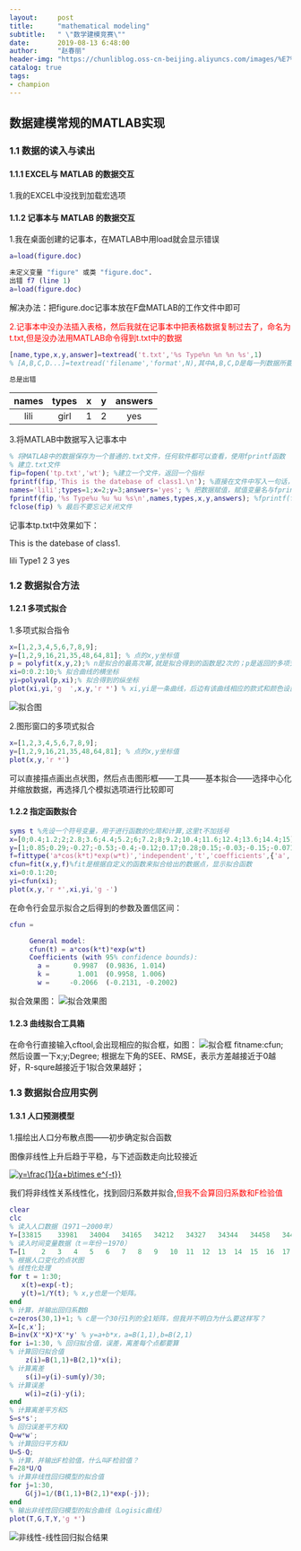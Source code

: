 ```yaml
---
layout:     post
title:      "mathematical modeling"
subtitle:   " \"数学建模竞赛\""
date:       2019-08-13 6:48:00
author:     "赵春丽"
header-img: "https://chunliblog.oss-cn-beijing.aliyuncs.com/images/%E7%94%9F%E6%9C%BA%E5%B0%8F%E6%B5%B7%E8%B1%9A.jpg"
catalog: true
tags:
- champion
---
```


## 数据建模常规的MATLAB实现

### 1.1 数据的读入与读出

#### 1.1.1 EXCEL与 MATLAB 的数据交互

1.我的EXCEL中没找到加载宏选项

#### 1.1.2 记事本与 MATLAB 的数据交互

1.我在桌面创建的记事本，在MATLAB中用load就会显示错误

``` MATLAB
a=load(figure.doc) 

未定义变量 "figure" 或类 "figure.doc".
出错 f7 (line 1)
a=load(figure.doc)
```
解决办法：把figure.doc记事本放在F盘MATLAB的工作文件中即可

<font color="red">2.记事本中没办法插入表格，然后我就在记事本中把表格数据复制过去了，命名为t.txt,但是没办法用MATLAB命令得到t.txt中的数据</font>

``` MATLAB
[name,type,x,y,answer]=textread('t.txt','%s Type%n %n %n %s',1) 
% [A,B,C,D...]=textread('filename','format',N),其中A,B,C,D是每一列数据所要保存的变量名，format为读取格式,N是读取几次

总是出错
```

| names | types |  x  |  y  | answers |
| :---: | :---: |:---:|:---:| :---: |
|  lili |  girl |  1  |  2  |  yes  |

3.将MATLAB中数据写入记事本中

``` MATLAB
% 将MATLAB中的数据保存为一个普通的.txt文件，任何软件都可以查看，使用fprintf函数
% 建立.txt文件
fip=fopen('tp.txt','wt'); %建立一个文件，返回一个指标
fprintf(fip,'This is the datebase of class1.\n'); %直接在文件中写入一句话，当然也可以不写
names='lili';types=1;x=2;y=3;answers='yes'; % 把数据赋值，赋值变量名与fprintf中的A1,,,An要一致
fprintf(fip,'%s Type%u %u %u %s\n',names,types,x,y,answers); %fprintf(fileID,formatSpec,A1,...,An)；%s是字符串；%f表示浮点数；%u表示十进制数，易错
fclose(fip) % 最后不要忘记关闭文件
```

记事本tp.txt中效果如下：

This is the datebase of class1.

lili Type1 2 3 yes

### 1.2 数据拟合方法

#### 1.2.1 多项式拟合

1.多项式拟合指令

``` MATLAB
x=[1,2,3,4,5,6,7,8,9];
y=[1,2,9,16,21,35,48,64,81]; % 点的x,y坐标值
p = polyfit(x,y,2);% n是拟合的最高次幂,就是拟合得到的函数是2次的；p是返回的多项式系数
xi=0:0.2:10;% 拟合曲线的横坐标
yi=polyval(p,xi);% 拟合得到的纵坐标
plot(xi,yi,'g  ',x,y,'r *') % xi,yi是一条曲线，后边有该曲线相应的款式和颜色设置；x,y是另一条曲线，同理
```
![拟合图](https://chunliblog.oss-cn-beijing.aliyuncs.com/images/MATLAB%E6%88%AA%E5%9B%BE.png)

2.图形窗口的多项式拟合

``` MATLAB
x=[1,2,3,4,5,6,7,8,9];
y=[1,2,9,16,21,35,48,64,81]; % 点的x,y坐标值
plot(x,y,'r *') 
```
可以直接描点画出点状图，然后点击图形框——工具——基本拟合——选择中心化并缩放数据，再选择几个模拟选项进行比较即可

#### 1.2.2 指定函数拟合

``` MATLAB
syms t %先设一个符号变量，用于进行函数的化简和计算,这里t不加括号
x=[0;0.4;1.2;2;2.8;3.6;4.4;5.2;6;7.2;8;9.2;10.4;11.6;12.4;13.6;14.4;15];
y=[1;0.85;0.29;-0.27;-0.53;-0.4;-0.12;0.17;0.28;0.15;-0.03;-0.15;-0.071;0.059;0.08;0.032;-0.015;-0.02];%点坐标
f=fittype('a*cos(k*t)*exp(w*t)','independent','t','coefficients',{'a','k','w'});%fittype是自定义拟合曲线，第一个是自定义式，第二个标明独立变量为t，第三部分标明参数a,k,w
cfun=fit(x,y,f)%fit是根据自定义的函数来拟合给出的数据点，显示拟合函数
xi=0:0.1:20;
yi=cfun(xi);
plot(x,y,'r *',xi,yi,'g -')
```
在命令行会显示拟合之后得到的参数及置信区间：

``` MATLAB
cfun = 

     General model:
     cfun(t) = a*cos(k*t)*exp(w*t)
     Coefficients (with 95% confidence bounds):
       a =      0.9987  (0.9836, 1.014)
       k =       1.001  (0.9958, 1.006)
       w =     -0.2066  (-0.2131, -0.2002)
```
拟合效果图：
![拟合效果图](https://chunliblog.oss-cn-beijing.aliyuncs.com/images/MATLAB2.png)

#### 1.2.3 曲线拟合工具箱

在命令行直接输入cftool,会出现相应的拟合框，如图：
![拟合框](https://chunliblog.oss-cn-beijing.aliyuncs.com/images/MATLAB3.png)
fitname:cfun;
然后设置一下x;y;Degree;
根据左下角的SEE、RMSE，表示方差越接近于0越好，R-squre越接近于1拟合效果越好；

### 1.3 数据拟合应用实例

#### 1.3.1 人口预测模型

1.描绘出人口分布散点图——初步确定拟合函数

图像非线性上升后趋于平稳，与下述函数走向比较接近

<div markdown="0">
<a href="https://www.codecogs.com/eqnedit.php?latex=y=\frac{1}{a&plus;b\times&space;e^{-t}}" target="_blank"><img src="https://latex.codecogs.com/gif.latex?y=\frac{1}{a&plus;b\times&space;e^{-t}}" title="y=\frac{1}{a+b\times e^{-t}}" /></a></div>

我们将非线性关系线性化，找到回归系数并拟合,<font color="red">但我不会算回归系数和F检验值</font>

``` MATLAB
clear
clc
% 读入人口数据（1971－2000年）
Y=[33815	33981	34004	34165	34212	34327	34344	34458	34498	34476	34483	34488	34513	34497	34511	34520	34507	34509	34521	34513	34515	34517	34519	34519	34521	34521	34523	34525	34525	34527]
% 读入时间变量数据（t＝年份－1970）
T=[1	2	3	4	5	6	7	8	9	10	11	12	13	14	15	16	17	18	19	20	21	22	23	24	25	26	27	28	29	30]
% 根据人口变化的点状图
% 线性化处理
for t = 1:30; 
   x(t)=exp(-t);
   y(t)=1/Y(t); % x,y也是一个矩阵。
end
% 计算，并输出回归系数B
c=zeros(30,1)+1; % c是一个30行1列的全1矩阵，但我并不明白为什么要这样写？
X=[c,x']; 
B=inv(X'*X)*X'*y' % y=a+b*x，a=B(1,1),b=B(2,1)
for i=1:30, % 回归拟合值，误差，离差每个点都要算
% 计算回归拟合值    
    z(i)=B(1,1)+B(2,1)*x(i);
% 计算离差
    s(i)=y(i)-sum(y)/30;
% 计算误差    
    w(i)=z(i)-y(i);
end
% 计算离差平方和S
S=s*s';
% 回归误差平方和Q
Q=w*w';
% 计算回归平方和U
U=S-Q;
% 计算，并输出F检验值，什么叫F检验值？
F=28*U/Q
% 计算非线性回归模型的拟合值
for j=1:30,
    G(j)=1/(B(1,1)+B(2,1)*exp(-j));
end
% 输出非线性回归模型的拟合曲线（Logisic曲线）
plot(T,G,T,Y,'g *')
```
![非线性-线性回归拟合结果](https://chunliblog.oss-cn-beijing.aliyuncs.com/images/MATLAB/1-3-1-1.png)





